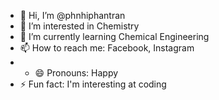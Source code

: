 - 👋 Hi, I’m @phnhiphantran
- 👀 I’m interested in Chemistry
- 🌱 I’m currently learning Chemical Engineering
- 📫 How to reach me: Facebook, Instagram
- - 😄 Pronouns: Happy
- ⚡ Fun fact: I'm interesting at coding
